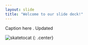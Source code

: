 ```yaml
---
layout: slide
title: "Welcome to our slide deck!"
---
```


Caption here . Updated 

![skatetocat](https://octodex.github.com/images/skatetocat.png)
{: .center}

